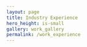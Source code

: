 ```yaml
---
layout: page
title: Industry Experience
hero_height: is-small
gallery: work_gallery
permalink: /work_experience
---
```


